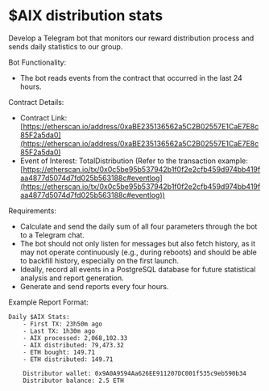 # $AIX distribution stats

Develop a Telegram bot that monitors our reward distribution process and sends daily statistics to our group.

Bot Functionality:

- The bot reads events from the contract that occurred in the last 24 hours.

Contract Details:

- Contract Link: [https://etherscan.io/address/0xaBE235136562a5C2B02557E1CaE7E8c85F2a5da0](https://etherscan.io/address/0xaBE235136562a5C2B02557E1CaE7E8c85F2a5da0)
- Event of Interest: TotalDistribution (Refer to the transaction example: [https://etherscan.io/tx/0x0c5be95b537942b1f0f2e2cfb459d974bb419faa4877d5074d7fd025b563188c#eventlog](https://etherscan.io/tx/0x0c5be95b537942b1f0f2e2cfb459d974bb419faa4877d5074d7fd025b563188c#eventlog))

Requirements:

- Calculate and send the daily sum of all four parameters through the bot to a Telegram chat.
- The bot should not only listen for messages but also fetch history, as it may not operate continuously (e.g., during reboots) and should be able to backfill history, especially on the first launch.
- Ideally, record all events in a PostgreSQL database for future statistical analysis and report generation.
- Generate and send reports every four hours.

Example Report Format:

```
Daily $AIX Stats:
    - First TX: 23h50m ago
    - Last TX: 1h30m ago
    - AIX processed: 2,068,102.33
    - AIX distributed: 79,473.32
    - ETH bought: 149.71
    - ETH distributed: 149.71

    Distributor wallet: 0x9A0A9594Aa626EE911207DC001f535c9eb590b34
    Distributor balance: 2.5 ETH
```
